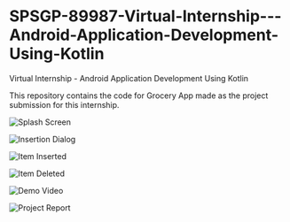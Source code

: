 # SPSGP-89987-Virtual-Internship---Android-Application-Development-Using-Kotlin
Virtual Internship - Android Application Development Using Kotlin

This repository contains the code for Grocery App made as the project submission for this internship.

![Splash Screen](https://github.com/smartinternz02/SPSGP-89987-Virtual-Internship---Android-Application-Development-Using-Kotlin/blob/main/app/src/main/res/screenshots/Screenshot_20220925_174335.png?raw=true)

![Insertion Dialog](https://github.com/smartinternz02/SPSGP-89987-Virtual-Internship---Android-Application-Development-Using-Kotlin/blob/main/app/src/main/res/screenshots/Screenshot_20220925_174441.png?raw=true)

![Item Inserted](https://github.com/smartinternz02/SPSGP-89987-Virtual-Internship---Android-Application-Development-Using-Kotlin/blob/main/app/src/main/res/screenshots/Screenshot_20220925_175036.png?raw=true)

![Item Deleted](https://github.com/smartinternz02/SPSGP-89987-Virtual-Internship---Android-Application-Development-Using-Kotlin/blob/main/app/src/main/res/screenshots/Screenshot_20220925_175055.png?raw=true)

![Demo Video](https://youtu.be/8LQLkdQzy2U?raw=true)

![Project Report](https://docs.google.com/viewer?url=https://github.com/smartinternz02/SPSGP-89987-Virtual-Internship---Android-Application-Development-Using-Kotlin/blob/main/app/src/main/res/report/Report%20(SmartInternz).pdf?raw=true)
